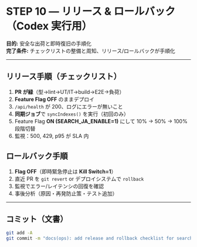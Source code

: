 # STEP 10 — リリース & ロールバック（Codex 実行用）

**目的:** 安全な出荷と即時復旧の手順化  
**完了条件:** チェックリストの整備と周知、リリース/ロールバックが手順化

---

## リリース手順（チェックリスト）

1. **PR が緑**（型→lint→UT/IT→build→E2E→負荷）
2. **Feature Flag OFF** のままデプロイ
3. `/api/health` が 200、ログにエラーが無いこと
4. **同期ジョブ**で `syncIndexes()` を実行（初回のみ）
5. Feature Flag **ON (SEARCH_JA_ENABLE=1)** にして 10% → 50% → 100% 段階切替
6. 監視：500, 429, p95 が SLA 内

## ロールバック手順

1. **Flag OFF**（即時緊急停止は **Kill Switch=1**）
2. 直近 PR を `git revert` or デプロイシステムで `rollback`
3. 監視でエラー/レイテンシの回復を確認
4. 事後分析（原因・再発防止策・テスト追加）

---

## コミット（文書）

```bash
git add -A
git commit -m "docs(ops): add release and rollback checklist for search feature"
```
